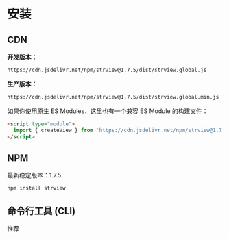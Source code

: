 # 安装

## CDN

**开发版本：**

```html
https://cdn.jsdelivr.net/npm/strview@1.7.5/dist/strview.global.js
```
**生产版本：**

```html
https://cdn.jsdelivr.net/npm/strview@1.7.5/dist/strview.global.min.js
```

如果你使用原生 ES Modules，这里也有一个兼容 ES Module 的构建文件：

```html
<script type="module">
  import { createView } from 'https://cdn.jsdelivr.net/npm/strview@1.7.5/dist/strview.esm.min.js'
</script>
```
## NPM

最新稳定版本：1.7.5
```shell
npm install strview
```

## 命令行工具 (CLI)

推荐